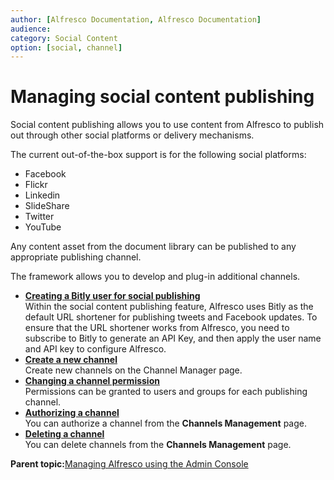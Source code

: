 ```yaml
---
author: [Alfresco Documentation, Alfresco Documentation]
audience: 
category: Social Content
option: [social, channel]
---
```


# Managing social content publishing

Social content publishing allows you to use content from Alfresco to publish out through other social platforms or delivery mechanisms.

The current out-of-the-box support is for the following social platforms:

-   Facebook
-   Flickr
-   Linkedin
-   SlideShare
-   Twitter
-   YouTube

Any content asset from the document library can be published to any appropriate publishing channel.

The framework allows you to develop and plug-in additional channels.

-   **[Creating a Bitly user for social publishing](../tasks/admintools-channelsman-bitly.md)**  
 Within the social content publishing feature, Alfresco uses Bitly as the default URL shortener for publishing tweets and Facebook updates. To ensure that the URL shortener works from Alfresco, you need to subscribe to Bitly to generate an API Key, and then apply the user name and API key to configure Alfresco.
-   **[Create a new channel](../tasks/adminconsole-channelsman.md)**  
Create new channels on the Channel Manager page.
-   **[Changing a channel permission](../tasks/adminconsole-channel-permission.md)**  
Permissions can be granted to users and groups for each publishing channel.
-   **[Authorizing a channel](../tasks/adminconsole-channel-reauth.md)**  
You can authorize a channel from the **Channels Management** page.
-   **[Deleting a channel](../tasks/adminconsole-channel-delete.md)**  
 You can delete channels from the **Channels Management** page.

**Parent topic:**[Managing Alfresco using the Admin Console](../concepts/at-adminconsole.md)

